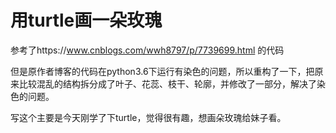 # 用turtle画一朵玫瑰

参考了https://www.cnblogs.com/wwh8797/p/7739699.html 的代码

但是原作者博客的代码在python3.6下运行有染色的问题，所以重构了一下，把原来比较混乱的结构拆分成了叶子、花蕊、枝干、轮廓，并修改了一部分，解决了染色的问题。

写这个主要是今天刚学了下turtle，觉得很有趣，想画朵玫瑰给妹子看。
